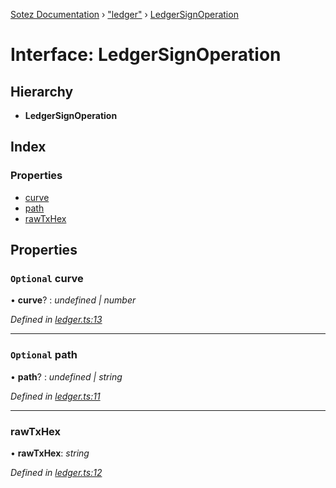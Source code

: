 [Sotez Documentation](../README.md) › ["ledger"](../modules/_ledger_.md) › [LedgerSignOperation](_ledger_.ledgersignoperation.md)

# Interface: LedgerSignOperation


## Hierarchy

* **LedgerSignOperation**

## Index

### Properties

* [curve](_ledger_.ledgersignoperation.md#optional-curve)
* [path](_ledger_.ledgersignoperation.md#optional-path)
* [rawTxHex](_ledger_.ledgersignoperation.md#rawtxhex)

## Properties

### `Optional` curve

• **curve**? : *undefined | number*

*Defined in [ledger.ts:13](https://github.com/KZen-networks/sotez/blob/80ad203/src/ledger.ts#L13)*

___

### `Optional` path

• **path**? : *undefined | string*

*Defined in [ledger.ts:11](https://github.com/KZen-networks/sotez/blob/80ad203/src/ledger.ts#L11)*

___

###  rawTxHex

• **rawTxHex**: *string*

*Defined in [ledger.ts:12](https://github.com/KZen-networks/sotez/blob/80ad203/src/ledger.ts#L12)*